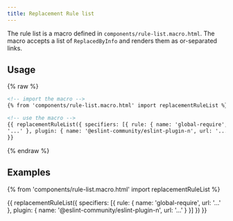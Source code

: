 ```yaml
---
title: Replacement Rule list
---
```


The rule list is a macro defined in `components/rule-list.macro.html`. The macro accepts a list of `ReplacedByInfo` and renders them as or-separated links.

## Usage

{% raw %}

```html
<!-- import the macro -->
{% from 'components/rule-list.macro.html' import replacementRuleList %}

<!-- use the macro -->
{{ replacementRuleList({ specifiers: [{ rule: { name: 'global-require', url:
'...' }, plugin: { name: '@eslint-community/eslint-plugin-n', url: '...' } }] })
}}
```

{% endraw %}

## Examples

{% from 'components/rule-list.macro.html' import replacementRuleList %}

{{ replacementRuleList({ specifiers: [{ rule: { name: 'global-require', url: '...' }, plugin: { name: '@eslint-community/eslint-plugin-n', url: '...' } }] }) }}
